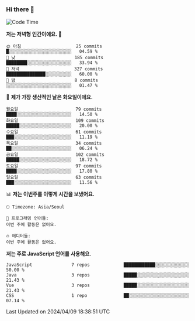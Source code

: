 ### Hi there 👋

<!--
**hi-aa/hi-aa** is a ✨ _special_ ✨ repository because its `README.md` (this file) appears on your GitHub profile.

Here are some ideas to get you started:

- 🔭 I’m currently working on ...
- 🌱 I’m currently learning ...
- 👯 I’m looking to collaborate on ...
- 🤔 I’m looking for help with ...
- 💬 Ask me about ...
- 📫 How to reach me: ...
- 😄 Pronouns: ...
- ⚡ Fun fact: ...
-->

<!--START_SECTION:waka-->
![Code Time](http://img.shields.io/badge/Code%20Time-58%20hrs%2032%20mins-blue)

**저는 저녁형 인간이에요. 🦉** 

```text
🌞 아침                     25 commits          █░░░░░░░░░░░░░░░░░░░░░░░░   04.59 % 
🌆 낮　                     185 commits         ████████░░░░░░░░░░░░░░░░░   33.94 % 
🌃 저녁                     327 commits         ███████████████░░░░░░░░░░   60.00 % 
🌙 밤　                     8 commits           ░░░░░░░░░░░░░░░░░░░░░░░░░   01.47 % 
```
📅 **제가 가장 생산적인 날은 화요일이에요.** 

```text
월요일                      79 commits          ████░░░░░░░░░░░░░░░░░░░░░   14.50 % 
화요일                      109 commits         █████░░░░░░░░░░░░░░░░░░░░   20.00 % 
수요일                      61 commits          ███░░░░░░░░░░░░░░░░░░░░░░   11.19 % 
목요일                      34 commits          ██░░░░░░░░░░░░░░░░░░░░░░░   06.24 % 
금요일                      102 commits         █████░░░░░░░░░░░░░░░░░░░░   18.72 % 
토요일                      97 commits          ████░░░░░░░░░░░░░░░░░░░░░   17.80 % 
일요일                      63 commits          ███░░░░░░░░░░░░░░░░░░░░░░   11.56 % 
```


📊 **저는 이번주를 이렇게 시간을 보냈어요.** 

```text
🕑︎ Timezone: Asia/Seoul

💬 프로그래밍 언어들: 
이번 주에 활동은 없어요.

🔥 에디터들: 
이번 주에 활동은 없어요.
```

**저는 주로 JavaScript 언어를 사용해요.** 

```text
JavaScript               7 repos             ████████████░░░░░░░░░░░░░   50.00 % 
Java                     3 repos             █████░░░░░░░░░░░░░░░░░░░░   21.43 % 
Vue                      3 repos             █████░░░░░░░░░░░░░░░░░░░░   21.43 % 
CSS                      1 repo              ██░░░░░░░░░░░░░░░░░░░░░░░   07.14 % 
```




 Last Updated on 2024/04/09 18:38:51 UTC
<!--END_SECTION:waka-->
